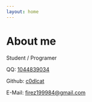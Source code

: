 ```yaml
---
layout: home
---
```


# About me

Student / Programer

QQ: [1044839034](tencent://message/?uin=1044839034)

Github: [c0dlcat](https://github.com/c0ldcat)

E-Mail: [firez199984@gmail.com](mailto:firez199984@gmail.com)

<script type="text/javascript">
var authorItem = $("#author-name");
var author = authorItem.text();
authorItem.empty();
authorItem.typetype("FireZ").backspace(5).typetype(author);
</script>
